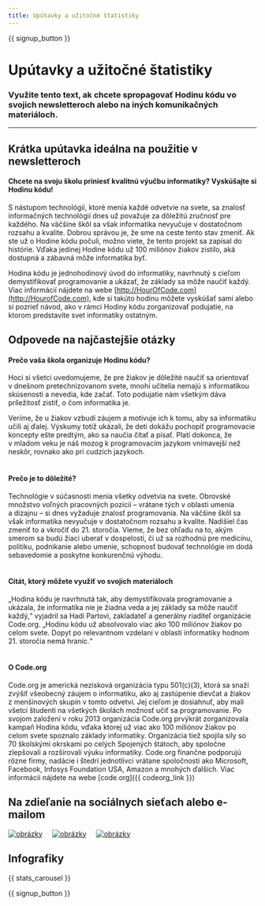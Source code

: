 ```yaml
---
title: Upútavky a užitočné štatistiky
---
```


<a id="blurb"></a>

{{ signup_button }}

# Upútavky a užitočné štatistiky

### Využite tento text, ak chcete spropagovať Hodinu kódu vo svojich newsletteroch alebo na iných komunikačných materiáloch.

* * *

## Krátka upútavka ideálna na použitie v newsletteroch

#### Chcete na svoju školu priniesť kvalitnú výučbu informatiky? Vyskúšajte si Hodinu kódu!

S nástupom technológií, ktoré menia každé odvetvie na svete, sa znalosť informačných technológií dnes už považuje za dôležitú zručnosť pre každého. Na väčšine škôl sa však informatika nevyučuje v dostatočnom rozsahu a kvalite. Dobrou správou je, že sme na ceste tento stav zmeniť. Ak ste už o Hodine kódu počuli, možno viete, že tento projekt sa zapísal do histórie. Vďaka jedinej Hodine kódu už 100 miliónov žiakov zistilo, aká dostupná a zábavná môže informatika byť.

Hodina kódu je jednohodinový úvod do informatiky, navrhnutý s cieľom demystifikovať programovanie a ukázať, že základy sa môže naučiť každý. Viac informácií nájdete na webe [http://HourOfCode.com](http://HourofCode.com), kde si takúto hodinu môžete vyskúšať sami alebo si pozrieť návod, ako v rámci Hodiny kódu zorganizovať podujatie, na ktorom predstavíte svet informatiky ostatným.

## Odpovede na najčastejšie otázky

#### Prečo vaša škola organizuje Hodinu kódu?

Hoci si všetci uvedomujeme, že pre žiakov je dôležité naučiť sa orientovať v dnešnom pretechnizovanom svete, mnohí učitelia nemajú s informatikou skúsenosti a nevedia, kde začať. Toto podujatie nám všetkým dáva príležitosť zistiť, o čom informatika je.

Veríme, že u žiakov vzbudí záujem a motivuje ich k tomu, aby sa informatiku učili aj ďalej. Výskumy totiž ukázali, že deti dokážu pochopiť programovacie koncepty ešte predtým, ako sa naučia čítať a písať. Platí dokonca, že v mladom veku je náš mozog k programovacím jazykom vnímavejší než neskôr, rovnako ako pri cudzích jazykoch. <br /> <br />

#### Prečo je to dôležité?

Technológie v súčasnosti menia všetky odvetvia na svete. Obrovské množstvo voľných pracovných pozícií – vrátane tých v oblasti umenia a dizajnu – si dnes vyžaduje znalosť programovania. Na väčšine škôl sa však informatika nevyučuje v dostatočnom rozsahu a kvalite. Nadišiel čas zmeniť to a vkročiť do 21. storočia. Vieme, že bez ohľadu na to, akým smerom sa budú žiaci uberať v dospelosti, či už sa rozhodnú pre medicínu, politiku, podnikanie alebo umenie, schopnosť budovať technológie im dodá sebavedomie a poskytne konkurenčnú výhodu. <br /> <br />

#### Citát, ktorý môžete využiť vo svojich materiáloch

„Hodina kódu je navrhnutá tak, aby demystifikovala programovanie a ukázala, že informatika nie je žiadna veda a jej základy sa môže naučiť každý,“ vyjadril sa Hadi Partovi, zakladateľ a generálny riaditeľ organizácie Code.org. „Hodinu kódu už absolvovalo viac ako 100 miliónov žiakov po celom svete. Dopyt po relevantnom vzdelaní v oblasti informatiky hodnom 21. storočia nemá hraníc.“ <br /> <br />

#### O Code.org

Code.org je americká nezisková organizácia typu 501(c)(3), ktorá sa snaží zvýšiť všeobecný záujem o informatiku, ako aj zastúpenie dievčat a žiakov z menšinových skupín v tomto odvetví. Jej cieľom je dosiahnuť, aby mali všetci študenti na všetkých školách možnosť učiť sa programovanie. Po svojom založení v roku 2013 organizácia Code.org prvýkrát zorganizovala kampaň Hodina kódu, vďaka ktorej už viac ako 100 miliónov žiakov po celom svete spoznalo základy informatiky. Organizácia tiež spojila sily so 70 školskými okrskami po celých Spojených štátoch, aby spoločne zlepšovali a rozširovali výuku informatiky. Code.org finančne podporujú rôzne firmy, nadácie i štedrí jednotlivci vrátane spoločností ako Microsoft, Facebook, Infosys Foundation USA, Amazon a mnohých ďalších. Viac informácii nájdete na webe [code.org]({{ codeorg_link }})

## Na zdieľanie na sociálnych sieťach alebo e-mailom

[![obrázky](/images/social-media/fit-250/social-1.png)](/images/social-media/social-1.png)&nbsp;&nbsp;&nbsp;&nbsp; [![obrázky](/images/social-media/fit-250/social-2.png)](/images/social-media/social-2.png)&nbsp;&nbsp;&nbsp;&nbsp; [![obrázky](/images/social-media/fit-250/social-3.png)](/images/social-media/social-3.png)&nbsp;&nbsp;&nbsp;&nbsp;

<a id="infographics"></a>

## Infografiky

{{ stats_carousel }}

{{ signup_button }}